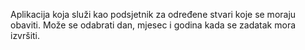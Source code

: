 Aplikacija koja služi kao podsjetnik za određene stvari koje se moraju obaviti. Može se odabrati dan, mjesec i godina kada se zadatak mora izvršiti.
